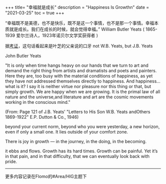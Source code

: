 +++
title= "幸福就是成长"
description = "Happiness Is Growthn"
date = "2021-03-25"
toc = true
+++

 “幸福既不是美德，也不是快乐，既不是这一个事情，也不是那一个事情。幸福本质就是成长。我们在成长的时候，就会觉得幸福。” William Butler Yeats ( 1865-1939 爱尔兰诗人，1923年诺贝尔文学奖获得者 )

据[考证](https://medium.com/mind-cafe/what-is-happiness-fd72c3de795b)，这句话看起来是叶芝的父亲说的口牙 not W.B. Yeats, but J.B. Yeats

John Butler Yeats

"It is only when time hangs heavy on our hands that we turn to art and demand the right thing from artists and dramatists and poets and painters. Here they are, too busy with the material conditions of happiness, as yet they have not addressed themselves directly to happiness. And happiness... what is it? I say it is neither virtue nor pleasure nor this thing or that, but simply growth. We are happy when we are growing. It is the primal law of all nature and the universe,and literature and art are the cosmic movements working in the conscious mind."

(From: Page 121 of J.B. Yeats' "Letters to His Son W.B. Yeats andOthers 1869-1922" E.P. Dutton & Co., 1946)

beyond your current norm, beyond who you were yesterday, a new horizon, even if only a small one. It lies outside of your comfort zone.

There is joy in growth — in the journey, in the doing, in the becoming. 

it ebbs and flows. Growth has its hard times. Growth can be painful. Yet it’s in that pain, and in that difficulty, that we can eventually look back with pride.

---

更多内容记录在Flomo的#Area/HIG主题下